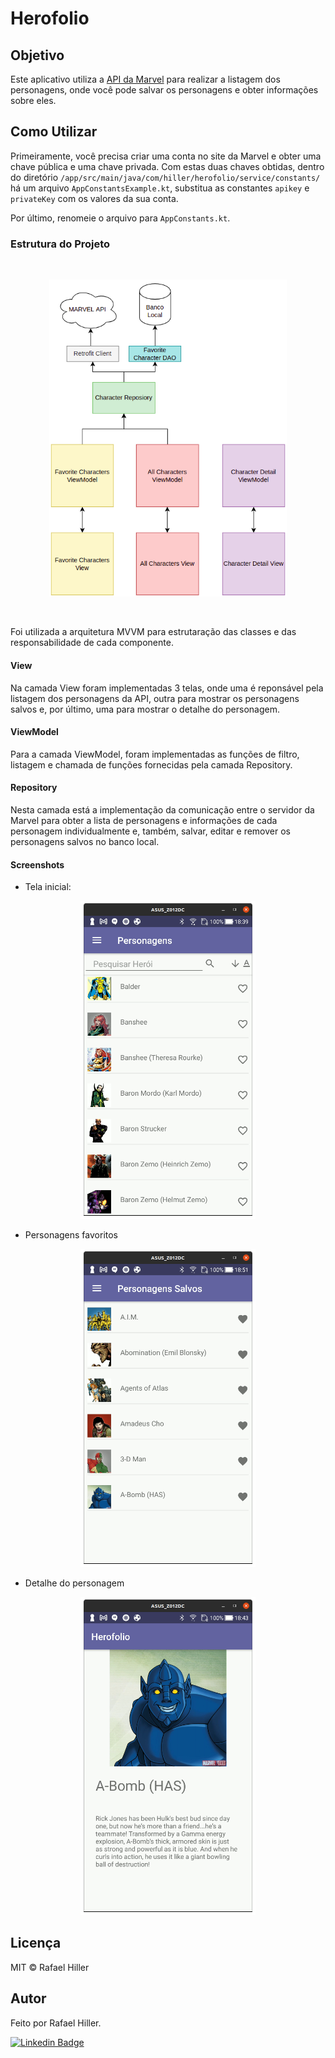 # Herofolio

## Objetivo

Este aplicativo utiliza a [API da Marvel](https://developer.marvel.com/) para realizar a listagem dos personagens, onde você pode salvar os personagens e obter informações sobre eles.

## Como Utilizar

Primeiramente, você precisa criar uma conta no site da Marvel e obter uma chave pública e uma chave privada. Com estas duas chaves obtidas, dentro do diretório `/app/src/main/java/com/hiller/herofolio/service/constants/` há um arquivo `AppConstantsExample.kt`, substitua as constantes `apikey` e `privateKey` com os valores da sua conta. </br>

Por último, renomeie o arquivo para `AppConstants.kt`.

### Estrutura do Projeto

</br>

<p align="center">
    <img src="screenshots/project_structure.png" alt="Unform" width="380"/>
</p>

</br>

Foi utilizada a arquitetura MVVM para estrutaração das classes e das responsabilidade de cada componente.

#### View
Na camada View foram implementadas 3 telas, onde uma é reponsável pela listagem dos personagens da API, outra para mostrar os personagens salvos e, por último, uma para mostrar o detalhe do personagem.

#### ViewModel
Para a camada ViewModel, foram implementadas as funções de filtro, listagem e chamada de funções fornecidas pela camada Repository.

#### Repository
Nesta camada está a implementação da comunicação entre o servidor da Marvel para obter a lista de personagens e informações de cada personagem individualmente e, também, salvar, editar e remover os personagens salvos no banco local.

#### Screenshots

* Tela inicial:

<p align="center">
    <img src="screenshots/herofolio_home.png" alt="Unform" width="280"/>
</p>

* Personagens favoritos
<p align="center">
    <img src="screenshots/herofolio_favorites.png" alt="Unform" width="280"/>
</p>

* Detalhe do personagem
<p align="center">
    <img src="screenshots/character_detail.png" alt="Unform" width="280"/>
</p>

## Licença

MIT © Rafael Hiller

## Autor

Feito por Rafael Hiller.

[![Linkedin Badge](https://img.shields.io/badge/-Rafael-blue?style=flat-square&logo=Linkedin&logoColor=white&link=hhttps://www.linkedin.com/in/rafael-hiller-0aa187133/)](https://www.linkedin.com/in/rafael-hiller-0aa187133/) 